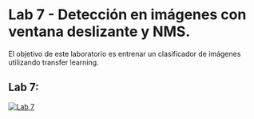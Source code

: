 # Lab 7 - Detección en imágenes con ventana deslizante y NMS.

El objetivo de este laboratorio es entrenar un clasificador de imágenes utilizando transfer learning.

## Lab 7:
[![Lab 7](https://colab.research.google.com/assets/colab-badge.svg)](https://colab.research.google.com/github/FCEIA-AAII/lab7/blob/master/lab7.ipynb)
